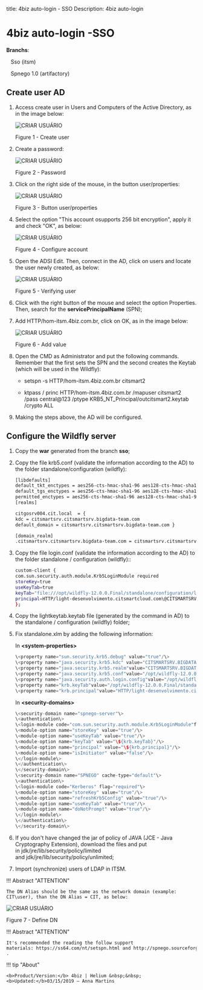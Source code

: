 title: 4biz auto-login - SSO
Description: 4biz auto-login
# 4biz auto-login -SSO


**Branchs**:

   Sso (itsm)

   Spnego 1.0 (artifactory)


Create user AD
----------------

1.  Access create user in Users and Computers of the Active Directory, as in the image below:

    ![CRIAR USUÁRIO](images/sso-1.jpg)

     Figure 1 - Create user

2. Create a password: 

    ![CRIAR USUÁRIO](images/sso-2.jpg)

     Figure 2 - Password

3. Click on the right side of the mouse, in the button user/properties:

    ![CRIAR USUÁRIO](images/sso-3.jpg)

     Figure 3 - Button user/properties

4. Select the option "This account osupports 256 bit encryption", apply it and check "OK", as below:

    ![CRIAR USUÁRIO](images/sso-4.jpg)

     Figure 4 - Configure account


5.  Open the ADSI Edit. Then, connect in the AD, click on users and locate the user newly created, as below:
      
    ![CRIAR USUÁRIO](images/sso-5.jpg)

     Figure 5 - Verifying user

6.  Click with the right button of the mouse and select the option Properties. Then, search for the **servicePrincipalName** (SPN);

7.  Add HTTP/hom-itsm.4biz.com.br, click on OK, as in the image below:

    ![CRIAR USUÁRIO](images/sso-6.jpg)

     Figure 6 - Add value

8.  Open the CMD as Administrator and put the following commands. Remember that the first sets the SPN and the second creates the Keytab (which will be used in the Wildfly):

    -   setspn -s HTTP/hom-itsm.4biz.com.br citsmart2

    -   ktpass / princ HTTP/hom-itsm.4biz.com.br /mapuser citsmart2  /pass
        central\@123 /ptype KRB5_NT_Principal/outcitsmart2.keytab /crypto ALL

9.  Making the steps above, the AD will be configured. 


Configure the Wildfly server
-----------------------------

1.  Copy the **war** generated from the branch **sso**;

2.  Copy the file krb5.conf (validate the information according to the AD) to the folder standalone/configuration (wildfly):
    
    ```sh
    [libdefaults]
    default_tkt_enctypes = aes256-cts-hmac-sha1-96 aes128-cts-hmac-sha1-96 rc4-hmac
    default_tgs_enctypes = aes256-cts-hmac-sha1-96 aes128-cts-hmac-sha1-96 rc4-hmac
    permitted_enctypes = aes256-cts-hmac-sha1-96 aes128-cts-hmac-sha1-96 rc4-hmac
    [realms]
    ```
    
    ```sh
    citgosrv004.cit.local  = {
    kdc = citsmartsrv.citsmartsrv.bigdata-team.com
    default_domain = citsmartsrv.citsmartsrv.bigdata-team.com }     
    ```
    
    ```sh
    [domain_realm]
    .citsmartsrv.citsmartsrv.bigdata-team.com = citsmartsrv.citsmartsrv.bigdata-team.com
    ```

1.  Copy the file login.conf (validate the information according to the AD) to the folder standalone / configuration (wildfly)::

    ```sh
    custom-client {
    com.sun.security.auth.module.Krb5LoginModule required
    storeKey=true
    useKeyTab=true
    keyTab="file:///opt/wildfly-12.0.0.Final/standalone/configuration/lightkeytab.keytab"
    principal=HTTP/light-desenvolvimento.citsmartcloud.com\@CITSMARTSRV.BIGDATA-TEAM.COM;
    };
    ```

1.  Copy the lightkeytab.keytab file (generated by the command in AD) to the standalone / configuration (wildfly) folder;

2.  Fix standalone.xlm by adding the following information:

    In **\<system-properties\>**
    
    ```java
    \<property name="sun.security.krb5.debug" value="true"/\>
    \<property name="java.security.krb5.kdc" value="CITSMARTSRV.BIGDATA-TEAM.COM"/\>
    \<property name="java.security.krb5.realm"value="CITSMARTSRV.BIGDATA-TEAM.COM"/\>
    \<property name="java.security.krb5.conf"value="/opt/wildfly-12.0.0.Final/standalone/configuration/krb5.conf"/\>
    \<property name="java.security.auth.login.config"value="/opt/wildfly-12.0.0.Final/standalone/configuration/login.conf"/\>
    \<property name="krb.keyTab"value="/opt/wildfly-12.0.0.Final/standalone/configuration/lightkeytab.keytab"/\>
    \<property name="krb.principal"value="HTTP/light-desenvolvimento.citsmartcloud.com\@CITSMARTSRV.BIGDATA-TEAM.COM"/\>
    ```
    
    In **\<security-domains\>**

    ```java
    \<security-domain name="spnego-server"\>
    \<authentication\>
    \<login-module code="com.sun.security.auth.module.Krb5LoginModule"flag="required"\>
    \<module-option name="storeKey" value="true"/\>
    \<module-option name="useKeyTab" value="true"/\>
    \<module-option name="keyTab" value="\${krb.keyTab}"/\>
    \<module-option name="principal" value="\${krb.principal}"/\>
    \<module-option name="isInitiator" value="false"/\>
    \</login-module\>
    \</authentication\>
    \</security-domain\>
    \<security-domain name="SPNEGO" cache-type="default"\>
    \<authentication\>
    \<login-module code="Kerberos" flag="required"\>
    \<module-option name="storeKey" value="true"/\>
    \<module-option name="refreshKrb5Config" value="true"/\>
    \<module-option name="useKeyTab" value="true"/\>
    \<module-option name="doNotPrompt" value="true"/\>
    \</login-module\>
    \</authentication\>
    \</security-domain\>
    ```

1.  If you don't have changed the jar of policy of JAVA (JCE - Java Cryptography Extension), download the files and put in jdk/jre/lib/security/policy/limited and jdk/jre/lib/security/policy/unlimited;

2.  Import (synchronize) users of LDAP in ITSM.

!!! Abstract "ATTENTION"

    The DN Alias should be the same as the network domain (example: CIT\user), than the DN Alias = CIT, as below:

![CRIAR USUÁRIO](images/sso-7.jpg)

   Figure 7 - Define DN

!!! Abstract "ATTENTION"

    It's recommended the reading the follow support materials: https://ss64.com/nt/setspn.html and http://spnego.sourceforge.net/ .
    
    
!!! tip "About"

    <b>Product/Version:</b> 4biz | Helium &nbsp;&nbsp;
    <b>Updated:</b>03/15/2019 – Anna Martins

   
